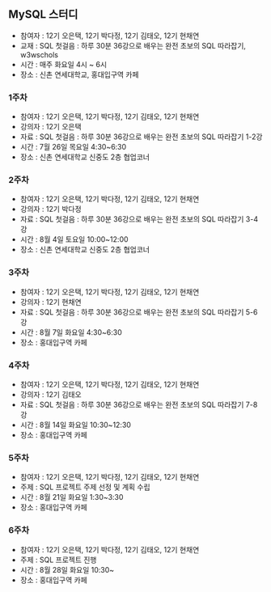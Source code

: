 ## MySQL 스터디
- 참여자 : 12기 오은택, 12기 박다정, 12기 김태오, 12기 현채연
- 교재 : SQL 첫걸음 : 하루 30분 36강으로 배우는 완전 초보의 SQL 따라잡기, w3wschols
- 시간 : 매주 화요일 4시 ~ 6시
- 장소 : 신촌 연세대학교, 홍대입구역 카페

### 1주차
- 참여자 : 12기 오은택, 12기 박다정, 12기 김태오, 12기 현채연
- 강의자 : 12기 오은택
- 자료 : SQL 첫걸음 : 하루 30분 36강으로 배우는 완전 초보의 SQL 따라잡기 1-2강
- 시간 : 7월 26일 목요일 4:30~6:30
- 장소 : 신촌 연세대학교 신중도 2층 협업코너

### 2주차
- 참여자 : 12기 오은택, 12기 박다정, 12기 김태오, 12기 현채연
- 강의자 : 12기 박다정
- 자료 : SQL 첫걸음 : 하루 30분 36강으로 배우는 완전 초보의 SQL 따라잡기 3-4강
- 시간 : 8월 4일 토요일 10:00~12:00
- 장소 : 신촌 연세대학교 신중도 2층 협업코너

### 3주차
- 참여자 : 12기 오은택, 12기 박다정, 12기 김태오, 12기 현채연
- 강의자 : 12기 현채연
- 자료 : SQL 첫걸음 : 하루 30분 36강으로 배우는 완전 초보의 SQL 따라잡기 5-6강
- 시간 : 8월 7일 화요일 4:30~6:30
- 장소 : 홍대입구역 카페 

### 4주차
- 참여자 : 12기 오은택, 12기 박다정, 12기 김태오, 12기 현채연
- 강의자 : 12기 김태오
- 자료 : SQL 첫걸음 : 하루 30분 36강으로 배우는 완전 초보의 SQL 따라잡기 7-8강
- 시간 : 8월 14일 화요일 10:30~12:30
- 장소 : 홍대입구역 카페 

### 5주차
- 참여자 : 12기 오은택, 12기 박다정, 12기 김태오, 12기 현채연
- 주제 : SQL 프로젝트 주제 선정 및 계획 수립
- 시간 : 8월 21일 화요일 1:30~3:30
- 장소 : 홍대입구역 카페 

### 6주차
- 참여자 : 12기 오은택, 12기 박다정, 12기 김태오, 12기 현채연
- 주제 : SQL 프로젝트 진행
- 시간 : 8월 28일 화요일 10:30~
- 장소 : 홍대입구역 카페 
